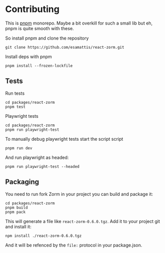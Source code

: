 # Contributing

This is [pnpm][pnpm] monorepo. Maybe a bit overkill for such a small lib but eh, pnpm is
quite smooth with these.

So install pnpm and clone the repository

```
git clone https://github.com/esamattis/react-zorm.git
```

Install deps with pnpm

```
pnpm install --frozen-lockfile
```

## Tests

Run tests

```
cd packages/react-zorm
pnpm test
```

Playwright tests

```
cd packages/react-zorm
pnpm run playwright-test
```

To manually debug playwright tests start the script script

```
pnpm run dev
```

And run playwright as headed:

```
pnpm run playwright-test --headed
```

## Packaging

You need to run fork Zorm in your project you can build and package it:

```
cd packages/react-zorm
pnpm build
pnpm pack
```

This will generate a file like `react-zorm-0.6.0.tgz`. Add it to your project
git and install it:

```
npm install ./react-zorm-0.6.0.tgz
```

And it will be refenced by the `file:` protocol in your package.json.

[pnpm]: https://pnpm.io/
